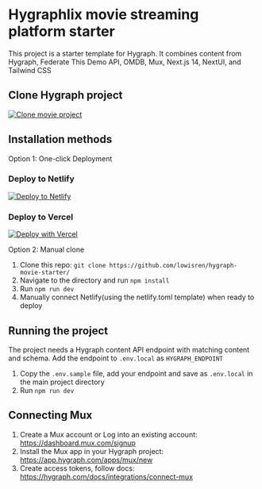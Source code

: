 # Hygraphlix movie streaming platform starter 
This project is a starter template for Hygraph. It combines content from Hygraph, Federate This Demo API, OMDB, Mux, Next.js 14, NextUI, and Tailwind CSS

## Clone Hygraph project
[![Clone movie project](https://hygraph.com/button)](https://app.hygraph.com/clone/60a5f60969474157a5bb6cec6452e833?name=Hygraph%20Movie%20Platform%20Starter)

## Installation methods

Option 1: One-click Deployment

### Deploy to Netlify

[![Deploy to Netlify](https://www.netlify.com/img/deploy/button.svg)](https://app.netlify.com/start/deploy?repository=https://github.com/lowisren/hygraph-movie-starter/)

### Deploy to Vercel

[![Deploy with Vercel](https://vercel.com/button)](https://vercel.com/new/clone?repository-url=https%3A%2F%2Fgithub.com%2Flowisren%2Fhygraph-movie-starter&env=HYGRAPH_ENDPOINT)


Option 2: Manual clone

1. Clone this repo: ```git clone https://github.com/lowisren/hygraph-movie-starter/```
2. Navigate to the directory and run ```npm install```
3. Run ```npm run dev```
4. Manually connect Netlify(using the netlify.toml template) when ready to deploy

## Running the project

The project needs a Hygraph content API endpoint with matching content and schema. Add the endpoint to `.env.local` as `HYGRAPH_ENDPOINT`
1. Copy the `.env.sample` file, add your endpoint and save as `.env.local` in the main project directory
2. Run ```npm run dev```

## Connecting Mux
1. Create a Mux account or Log into an existing account: https://dashboard.mux.com/signup 
2. Install the Mux app in your Hygraph project: https://app.hygraph.com/apps/mux/new
3. Create access tokens, follow docs: https://hygraph.com/docs/integrations/connect-mux

